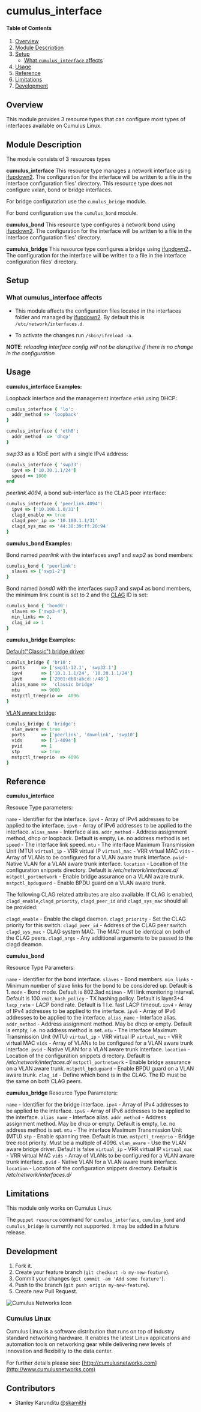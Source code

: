 # cumulus_interface

#### Table of Contents

1. [Overview](#overview)
2. [Module Description](#module-description)
3. [Setup](#setup)
    * [What `cumulus_interface` affects](#what-cumulus_interface-affects)
4. [Usage](#usage)
5. [Reference](#reference)
5. [Limitations](#limitations)
6. [Development](#development)

## Overview

This module provides 3 resource types that can configure
most types of interfaces available on Cumulus Linux.

## Module Description

The module consists of 3 resources types

**cumulus_interface**
This resource type manages a network interface using [ifupdown2](http://docs.cumulusnetworks.com/display/CL25/Network+Interface+Management+Using+ifupdown2). The configuration for the interface will be written to a file in the interface configuration files' directory. This resource type does not configure vxlan, bond or bridge interfaces. 

For bridge configuration use the `cumulus_bridge` module. 

For bond configuration use the `cumulus_bond` module.

**cumulus_bond**
This resource type configures a network bond using [ifupdown2](http://docs.cumulusnetworks.com/display/CL25/Network+Interface+Management+Using+ifupdown2). The configuration for the interface will be written to a file in the interface configuration files' directory.

**cumulus_bridge**
This resource type configures a bridge using [ifupdown2](http://docs.cumulusnetworks.com/display/CL25/Network+Interface+Management+Using+ifupdown2).. The configuration for the interface will be written to a file in the interface configuration files' directory.


## Setup

### What cumulus_interface affects

* This module affects the configuration files located in the interfaces folder and managed by [ifupdown2](http://docs.cumulusnetworks.com/display/CL25/Network+Interface+Management+Using+ifupdown2).
By default this is `/etc/network/interfaces.d`.

* To activate the changes run `/sbin/ifreload -a`.

 **NOTE**: 
_reloading interface config will not be disruptive if there is no change in the configuration_


## Usage

**cumulus_interface Examples:**

Loopback interface and the management interface `eth0` using DHCP:

```ruby
cumulus_interface { 'lo':
  addr_method => 'loopback'
}

cumulus_interface { 'eth0':
  addr_method  => 'dhcp'
}
```

*swp33* as a 1GbE port with a single IPv4 address:

```ruby
cumulus_interface { 'swp33':
  ipv4 => ['10.30.1.1/24']
  speed => 1000
end
```

*peerlink.4094*, a bond sub-interface as the CLAG peer interface:

```ruby
cumulus_interface { 'peerlink.4094':
  ipv4 => ['10.100.1.0/31']
  clagd_enable => true
  clagd_peer_ip => '10.100.1.1/31'
  clagd_sys_mac => '44:38:39:ff:20:94'
}
```

**cumulus_bond Examples:**

Bond named *peerlink* with the interfaces *swp1* and *swp2* as bond members:

```ruby
cumulus_bond { 'peerlink':
  slaves => ['swp1-2']
}
```

Bond named *bond0* with the interfaces  *swp3* and  *swp4* as  bond members, the minimum link count is set to 2 and the [CLAG](http://docs.cumulusnetworks.com/display/CL25/Multi-Chassis+Link+Aggregation+-+CLAG+-+MLAG) ID is set:

```ruby
cumulus_bond { 'bond0':
  slaves => ['swp3-4'],
  min_links => 2,
  clag_id => 1
}
```

**cumulus_bridge Examples:**

[Default("Classic") bridge driver](http://docs.cumulusnetworks.com/display/CL25/Ethernet+Bridging+-+VLANs):

```ruby
cumulus_bridge { 'br10':
  ports      => ['swp11-12.1', 'swp32.1']
  ipv4       => ['10.1.1.1/24', '10.20.1.1/24']
  ipv6       => ['2001:db8:abcd::/48']
  alias_name =>  'classic bridge'
  mtu        => 9000
  mstpctl_treeprio =>  4096
}
```

[VLAN aware bridge](http://docs.cumulusnetworks.com/display/CL25/VLAN-aware+Bridge+Mode+for+Large-scale+Layer+2+Environments):

```ruby
cumulus_bridge { 'bridge':
  vlan_aware => true
  ports      => ['peerlink', 'downlink', 'swp10']
  vids       => ['1-4094']
  pvid       => 1
  stp        => true
  mstpctl_treeprio  => 4096
}
```

## Reference

**cumulus_interface**

Resouce Type parameters:

`name` - Identifier for the interface.
`ipv4` - Array of IPv4 addresses to be applied to the interface.
`ipv6` - Array of IPv6 addresses to be applied to the interface.
`alias_name` - Interface alias.
`addr_method` - Address assignment method, dhcp or loopback. Default is empty, i.e. no address method is set.
`speed` - The interface link speed.
`mtu` - The interface Maximum Transmission Unit (MTU)
`virtual_ip` - VRR virtual IP
`virtual_mac` - VRR virtual MAC
`vids` - Array of VLANs to be configured for a VLAN aware trunk interface.
`pvid` - Native VLAN for a VLAN aware trunk interface.
`location` - Location of the configuration snippets directory. Default is */etc/network/interfaces.d/*
`mstpctl_portnetwork` - Enable bridge assurance on a VLAN aware trunk.
`mstpctl_bpduguard` - Enable BPDU guard on a VLAN aware trunk.

The following CLAG related attributes are also available. If CLAG is enabled, ``clagd_enable``,``clagd_priority``, ``clagd_peer_id`` and ``clagd_sys_mac`` should all be provided:

``clagd_enable`` - Enable the clagd daemon.
``clagd_priority`` - Set the CLAG priority for this switch.
``clagd_peer_id`` - Address of the CLAG peer switch.
``clagd_sys_mac`` - CLAG system MAC. The MAC must be identical on both of the CLAG peers.
``clagd_args`` - Any additional arguments to be passed to the clagd deamon.

**cumulus_bond**

Resource Type Parameters:

``name`` - Identifier for the bond interface.
``slaves`` - Bond members.
``min_links`` - Minimum number of slave links for the bond to be considered up. Default is 1.
``mode`` - Bond mode. Default is 802.3ad
``miimon`` - MII link monitoring interval. Default is 100
``xmit_hash_policy`` - TX hashing policy. Default is layer3+4
``lacp_rate`` - LACP bond rate. Default is 1 I.e. fast LACP timeout.
``ipv4`` - Array of IPv4 addresses to be applied to the interface.
``ipv6`` - Array of IPv6 addresses to be applied to the interface.
``alias_name`` - Interface alias.
``addr_method`` - Address assignment method. May be dhcp or empty. Default is empty, I.e. no address method is set.
``mtu`` - The interface Maximum Transmission Unit (MTU)
``virtual_ip`` - VRR virtual IP
``virtual_mac`` - VRR virtual MAC
``vids`` - Array of VLANs to be configured for a VLAN aware trunk interface.
``pvid`` - Native VLAN for a VLAN aware trunk interface.
``location`` - Location of the configuration snippets directory. Default is */etc/network/interfaces.d/*
``mstpctl_portnetwork`` - Enable bridge assurance on a VLAN aware trunk.
``mstpctl_bpduguard`` - Enable BPDU guard on a VLAN aware trunk.
 ``clag_id`` - Define which bond is in the CLAG. The ID must be the same on both CLAG peers.

**cumulus_bridge**
Resource Type Parameters:

`name` - Identifier for the bridge interface.
`ipv4` - Array of IPv4 addresses to be applied to the interface.
`ipv6` - Array of IPv6 addresses to be applied to the interface.
`alias_name` - Interface alias.
`addr_method` - Address assignment method. May be dhcp or empty. Default is empty, I.e. no address method is set.
`mtu` - The interface Maximum Transmission Unit (MTU)
`stp` - Enable spanning tree. Default is true.
`mstpctl_treeprio` - Bridge tree root priority. Must be a multiple of 4096.
`vlan_aware` - Use the VLAN aware bridge driver. Default is false
`virtual_ip` - VRR virtual IP
`virtual_mac` - VRR virtual MAC
`vids` - Array of VLANs to be configured for a VLAN aware trunk interface.
`pvid` - Native VLAN for a VLAN aware trunk interface.
`location` - Location of the configuration snippets directory. Default is */etc/network/interfaces.d/*

## Limitations

This module only works on Cumulus Linux.

The ``puppet resource`` command for `cumulus_interface`, `cumulus_bond` and
`cumulus_bridge` is currently not supported. It may be added in a future release.

## Development

1. Fork it.
2. Create your feature branch (`git checkout -b my-new-feature`).
3. Commit your changes (`git commit -am 'Add some feature'`).
4. Push to the branch (`git push origin my-new-feature`).
5. Create new Pull Request.


![Cumulus Networks Icon](http://cumulusnetworks.com/static/cumulus/img/logo_2014.png)

### Cumulus Linux

Cumulus Linux is a software distribution that runs on top of industry standard
networking hardware. It enables the latest Linux applications and automation
tools on networking gear while delivering new levels of innovation and
ﬂexibility to the data center.

For further details please see: [http://cumulusnetworks.com](http://www.cumulusnetworks.com)

## Contributors

- Stanley Karunditu [@skamithi](https://github.com/skamithi)
